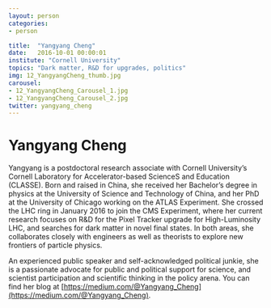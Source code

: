 ```yaml
---
layout: person
categories:
- person

title:  "Yangyang Cheng"
date:   2016-10-01 00:00:01
institute: "Cornell University"
topics: "Dark matter, R&D for upgrades, politics"
img: 12_YangyangCheng_thumb.jpg
carousel:
- 12_YangyangCheng_Carousel_1.jpg
- 12_YangyangCheng_Carousel_2.jpg
twitter: yangyang_cheng
---
```


# Yangyang Cheng

Yangyang is a postdoctoral research associate with Cornell University’s Cornell Laboratory for Accelerator-based ScienceS and Education (CLASSE). Born and raised in China, she received her Bachelor’s degree in physics at the University of Science and Technology of China, and her PhD at the University of Chicago working on the ATLAS Experiment. She crossed the LHC ring in January 2016 to join the CMS Experiment, where her current research focuses on R&D for the Pixel Tracker upgrade for High-Luminosity LHC, and searches for dark matter in novel final states. In both areas, she collaborates closely with engineers as well as theorists to explore new frontiers of particle physics.

An experienced public speaker and self-acknowledged political junkie, she is a passionate advocate for public and political support for science, and scientist participation and scientific thinking in the policy arena. You can find her blog at [https://medium.com/@Yangyang_Cheng](https://medium.com/@Yangyang_Cheng).
